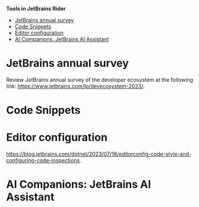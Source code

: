 **Tools in JetBrains Rider**

- [JetBrains annual survey](#jetbrains-annual-survey)
- [Code Snippets](#code-snippets)
- [Editor configuration](#editor-configuration)
- [AI Companions: JetBrains AI Assistant](#ai-companions-jetbrains-ai-assistant)


# JetBrains annual survey

Review JetBrains annual survey of the developer ecosystem at the following link: https://www.jetbrains.com/lp/devecosystem-2023/.

# Code Snippets



# Editor configuration

https://blog.jetbrains.com/dotnet/2023/07/18/editorconfig-code-style-and-configuring-code-inspections.

# AI Companions: JetBrains AI Assistant

